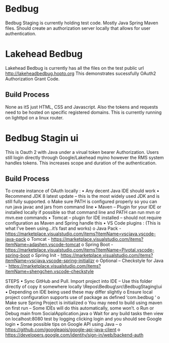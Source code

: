 # Bedbug
Bedbug Staging is currently holding test code.  Mostly Java Spring Maven files.  Should create an authorization server locally that allows for user authentication.

# Lakehead Bedbug

Lakehead Bedbug is currently has all the files on the test public url http://lakeheadbedbug.hopto.org
This demonstrates sucessfully OAuth2 Authorization Grant Code.
## Build Process

None as itS just HTML, CSS and Javascript.  Also the tokens and requests need to be hosted on specific registered domains.  This is currently running on lighttpd on a linux router.
# Bedbug Stagin ui

This is Oauth 2 with Java under a virual token bearer Authorization.  Users still login directly through Google/Lakehead myino however the RMS system handles tokens.  This increases scope and duration of the authentication.

## Build Process

To create instance of OAuth locally :
•	Any decent Java IDE should work
•	Recommend JDK 8 latest update – this is the most widely used JDK and is still fully supported.
o	Make sure PATH is configured properly so you can run java javac and jars from command line
•	Maven – Plugin for your IDE or installed locally if possible so that command line and PATH can run mvn or mvn.exe commands
•	Tomcat – plugin for IDE installed – should not require configuration as Maven and Spring handle this
•	VS Code plugins : (This is what I’ve been using...it’s fast and works)
o	Java Pack - https://marketplace.visualstudio.com/items?itemName=vscjava.vscode-java-pack
o	Tomcat - https://marketplace.visualstudio.com/items?itemName=adashen.vscode-tomcat 
o	Spring Boot - https://marketplace.visualstudio.com/items?itemName=Pivotal.vscode-spring-boot 
o	Spring Init - https://marketplace.visualstudio.com/items?itemName=vscjava.vscode-spring-initializr 
o	Optional – Checkstyle for Java - https://marketplace.visualstudio.com/items?itemName=shengchen.vscode-checkstyle 

STEPS
•	Sync GitHub and Pull. Import project into IDE – Use this folder directly of copy it somewhere locally \Repos\Bedbug\src\BedbugStaging\ui 
•	Depending on IDE being used these may differ slightly
o	Ensure local project configuration supports use of package as defined ‘com.bedbug ‘
o	Make sure Spring Project is initialized 
o	You may need to build using maven on first run – Some IDEs will do this automatically, some won’t.
o	Run or Debug main from SocialApplication.java
o	Wait for any build tasks then view on localhost:8080
    test by logging clicking login and you should see Google login
•	Some possible tips on Google API using Java –
o	https://github.com/googleapis/google-api-java-client 
o	https://developers.google.com/identity/sign-in/web/backend-auth 

